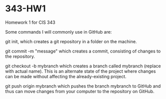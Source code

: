 # 343-HW1
Homework 1 for CIS 343

Some commands I will commonly use in GitHub are:

  git init, which creates a git repository in a folder on the machine.
  
  git commit -m "message" which creates a commit, consisting of changes to the repository.
  
  git checkout -b mybranch which creates a branch called mybranch (replace with actual name). This is an alternate state of the project where changes can be made without affecting the already-existing project.
  
  git push origin mybranch which pushes the branch mybranch to GitHub and thus can move changes from your computer to the repository on GitHub.
